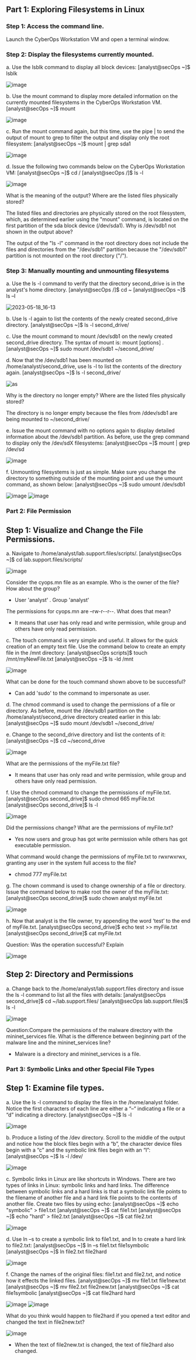 ## Part 1: Exploring Filesystems in Linux
### Step 1: Access the command line.

  Launch the CyberOps Workstation VM and open a terminal window.
  
### Step 2: Display the filesystems currently mounted.
  
  a. Use the lsblk command to display all block devices:
  [analyst@secOps ~]$ lsblk

![image](https://github.com/rahulr98/CyberOps/assets/116432525/32bc66c9-4628-4698-b171-bf9b26959b69)

  b. Use the mount command to display more detailed information on the currently mounted filesystems in the CyberOps Workstation VM.
  [analyst@secOps ~]$ mount
  
![image](https://github.com/rahulr98/CyberOps/assets/116432525/42c10a27-5cf3-4ec2-867c-49cf25162e7f)

  c. Run the mount command again, but this time, use the pipe | to send the output of mount to grep to filter the output and display only the root filesystem:
  [analyst@secOps ~]$ mount | grep sda1

![image](https://github.com/rahulr98/CyberOps/assets/116432525/c57a7a8a-aa38-459a-9e3a-9f017bd93ab3)

  d. Issue the following two commands below on the CyberOps Workstation VM:
  [analyst@secOps ~]$ cd /
  [analyst@secOps /]$ ls -l

![image](https://github.com/rahulr98/CyberOps/assets/116432525/769e9d04-0585-4af4-ad50-405a490e4602)

  What is the meaning of the output? Where are the listed files physically stored?

  The listed files and directories are physically stored on the root filesystem, which, as determined earlier using the "mount" command, is located on the first partition of the sda block device (/dev/sda1).
  Why is /dev/sdb1 not shown in the output above?

  The output of the "ls -l" command in the root directory does not include the files and directories from the "/dev/sdb1" partition because the "/dev/sdb1" partition is not mounted on the root directory ("/").

### Step 3: Manually mounting and unmounting filesystems
  
  a. Use the ls -l command to verify that the directory second_drive is in the analyst's home directory.
  [analyst@secOps /]$ cd ~
  [analyst@secOps ~]$ ls –l

![2023-05-18_16-13](https://github.com/rahulr98/CyberOps/assets/116432525/ecb8d9d3-e6cf-451d-8b44-7d3252a89173)

  b. Use ls -l again to list the contents of the newly created second_drive directory.
  [analyst@secOps ~]$ ls -l second_drive/ 
  
  c. Use the mount command to mount /dev/sdb1 on the newly created second_drive directory. The syntax of mount is: mount [options] .
  [analyst@secOps ~]$ sudo mount /dev/sdb1 ~/second_drive/

  d. Now that the /dev/sdb1 has been mounted on /home/analyst/second_drive, use ls -l to list the contents of the directory again.
  [analyst@secOps ~]$ ls -l second_drive/
  
![as](https://github.com/rahulr98/CyberOps/assets/116432525/91b7fbc9-8f61-46de-876b-537d4601d162)

  Why is the directory no longer empty? Where are the listed files physically stored?

  The directory is no longer empty because the files from /ddev/sdb1 are being mounted to ~/second_drive/

  e. Issue the mount command with no options again to display detailed information about the /dev/sdb1 partition. As before, use the grep command to display only the /dev/sdX filesystems:
  [analyst@secOps ~]$ mount | grep /dev/sd
  
![image](https://github.com/rahulr98/CyberOps/assets/116432525/1dff32c4-a7ad-41c6-96cf-57fd989c0363)

  f. Unmounting filesystems is just as simple. Make sure you change the directory to something outside of the mounting point and use the umount command, as shown below:
  [analyst@secOps ~]$ sudo umount /dev/sdb1

![image](https://github.com/rahulr98/CyberOps/assets/116432525/8256069d-eda7-4990-ae28-4f6e02c82e58)
![image](https://github.com/rahulr98/CyberOps/assets/116432525/4c46db8d-6c8a-4b22-8cfd-31de80335fb2)

### Part 2: File Permission

## Step 1: Visualize and Change the File Permissions.

  a. Navigate to /home/analyst/lab.support.files/scripts/.
  [analyst@secOps ~]$ cd lab.support.files/scripts/
  
![image](https://github.com/rahulr98/CyberOps/assets/116432525/911fa972-9ca4-4f1a-990e-b6e53943e4a3)

  Consider the cyops.mn file as an example. Who is the owner of the file? How about the group?

   - User 'analyst' . Group 'analyst'

  The permissions for cyops.mn are –rw-r--r--. What does that mean?

   - It means that user has only read and write permission, while group and others have only read permission.

  c. The touch command is very simple and useful. It allows for the quick creation of an empty text file. Use the command below to create an empty file in the /mnt directory:
  [analyst@secOps scripts]$ touch /mnt/myNewFile.txt
  [analyst@secOps ~]$ ls -ld /mnt

![image](https://github.com/rahulr98/CyberOps/assets/116432525/d1d25fd5-2289-4f8b-a79f-ae3abde2c164)
  
  What can be done for the touch command shown above to be successful?

   - Can add 'sudo' to the command to impersonate as user.

  d. The chmod command is used to change the permissions of a file or directory. As before, mount the /dev/sdb1 partition on the /home/analyst/second_drive directory created earlier in this lab:
  [analyst@secOps ~]$ sudo mount /dev/sdb1 ~/second_drive/

  e. Change to the second_drive directory and list the contents of it:
  [analyst@secOps ~]$ cd ~/second_drive
  
![image](https://github.com/rahulr98/CyberOps/assets/116432525/8a37318a-9db8-4f6b-b880-8e4fe868386b)

   What are the permissions of the myFile.txt file?

   - It means that user has only read and write permission, while group and others  have only read permission.
   
   f. Use the chmod command to change the permissions of myFile.txt.
    [analyst@secOps second_drive]$ sudo chmod 665 myFile.txt
    [analyst@secOps second_drive]$ ls -l
 
 ![image](https://github.com/rahulr98/CyberOps/assets/116432525/f41c2f2d-0de6-4a51-be29-35a7a25d9201)
  
  Did the permissions change? What are the permissions of myFile.txt?

  - Yes now users and group has got write permission while others has got executable permission.
  
  What command would change the permissions of myFile.txt to rwxrwxrwx, granting any user in the system full access to the file?

  - chmod 777 myFile.txt

  g. The chown command is used to change ownership of a file or directory. Issue the command below to make root the owner of the myFile.txt:
[analyst@secOps second_drive]$ sudo chown analyst myFile.txt

![image](https://github.com/rahulr98/CyberOps/assets/116432525/2f49f73c-795e-401d-800b-d3bc27872a05)

  h. Now that analyst is the file owner, try appending the word ‘test’ to the end of myFile.txt.
  [analyst@secOps second_drive]$ echo test >> myFile.txt
  [analyst@secOps second_drive]$ cat myFile.txt

  Question: Was the operation successful? Explain
  
![image](https://github.com/rahulr98/CyberOps/assets/116432525/f5df076a-fb4f-43fb-92dc-905537c3b54e)

## Step 2: Directory and Permissions

  a. Change back to the /home/analyst/lab.support.files directory and issue the ls -l command to list all the files with details:
  [analyst@secOps second_drive]$ cd ~/lab.support.files/
  [analyst@secOps lab.support.files]$ ls -l
  
![image](https://github.com/rahulr98/CyberOps/assets/116432525/ed7e3b30-d043-4ab7-9aac-c9dc68a48c8b)

  Question:Compare the permissions of the malware directory with the mininet_services file. What is the difference between beginning part of the malware line and the mininet_services line?

  - Malware is a directory and mininet_services is a file.

### Part 3: Symbolic Links and other Special File Types

## Step 1: Examine file types.
  
  a. Use the ls -l command to display the files in the /home/analyst folder. Notice the first characters of each line are either a “–“ indicating a file or a “d” indicating a directory.
  [analyst@secOps ~]$ ls -l
  
![image](https://github.com/rahulr98/CyberOps/assets/116432525/c3e0a8bd-9c96-4656-8b45-581f68431a5f)

  b. Produce a listing of the /dev directory. Scroll to the middle of the output and notice how the block files begin with a “b”, the character device files begin with a “c” and the symbolic link files begin with an “l”:
  [analyst@secOps ~]$ ls -l /dev/

![image](https://github.com/rahulr98/CyberOps/assets/116432525/2c6e6537-4375-4973-a446-a1e8acbbf5e4)

  c. Symbolic links in Linux are like shortcuts in Windows. There are two types of links in Linux: symbolic links and hard links. The difference between symbolic links and a hard links is that a symbolic link file points to the filename of another file and a hard link file points to the contents of another file. Create two files by using echo:
  [analyst@secOps ~]$ echo "symbolic" > file1.txt
  [analyst@secOps ~]$ cat file1.txt
  [analyst@secOps ~]$ echo "hard" > file2.txt
  [analyst@secOps ~]$ cat file2.txt
  
![image](https://github.com/rahulr98/CyberOps/assets/116432525/eed3c3c7-ebd9-4ee3-8ea8-c14824df1590)

  d. Use ln –s to create a symbolic link to file1.txt, and ln to create a hard link to file2.txt:
  [analyst@secOps ~]$ ln –s file1.txt file1symbolic
  [analyst@secOps ~]$ ln file2.txt file2hard
  
![image](https://github.com/rahulr98/CyberOps/assets/116432525/dbafa63b-6b85-4354-b49f-f6a8321c7fd5)

  f. Change the names of the original files: file1.txt and file2.txt, and notice how it effects the linked files.
  [analyst@secOps ~]$ mv file1.txt file1new.txt
  [analyst@secOps ~]$ mv file2.txt file2new.txt
  [analyst@secOps ~]$ cat file1symbolic
  [analyst@secOps ~]$ cat file2hard hard
  
![image](https://github.com/rahulr98/CyberOps/assets/116432525/0fbf20a7-e4ba-484b-a189-7113b69e394d)
![image](https://github.com/rahulr98/CyberOps/assets/116432525/7285b2da-f818-41cf-85c3-6e530657253b)

  What do you think would happen to file2hard if you opened a text editor and changed the text in file2new.txt?
 
![image](https://github.com/rahulr98/CyberOps/assets/116432525/cb6fc79b-3ccc-4db2-8789-ce02351c5007)

  - When the text of file2new.txt is changed, the text of file2hard also changed.
